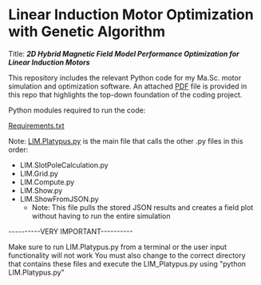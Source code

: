 # Linear Induction Motor Optimization with Genetic Algorithm
Title: **_2D Hybrid Magnetic Field Model Performance Optimization for Linear Induction Motors_**

This repository includes the relevant Python code for my Ma.Sc. motor simulation and optimization software.
An attached [PDF](https://github.com/MichaelThamm/Masters/blob/main/ProjectExplanation_GitHub.pdf) file is provided in this repo that highlights the top-down foundation of the coding project.

Python modules required to run the code:

[Requirements.txt](https://github.com/MichaelThamm/Masters/blob/main/requirements.txt)

Note: [LIM.Platypus.py](https://github.com/MichaelThamm/Masters/blob/main/LIM/Platypus.py) is the main file that calls the other .py files in this order:

* LIM.SlotPoleCalculation.py
* LIM.Grid.py
* LIM.Compute.py
* LIM.Show.py
* LIM.ShowFromJSON.py
  *  Note: This file pulls the stored JSON results and creates a field plot without having to run the entire simulation

----------VERY IMPORTANT----------

Make sure to run LIM.Platypus.py from a terminal or the user input functionality will not work
You must also change to the correct directory that contains these files and execute the LIM_Platypus.py using "python LIM.Platypus.py"
